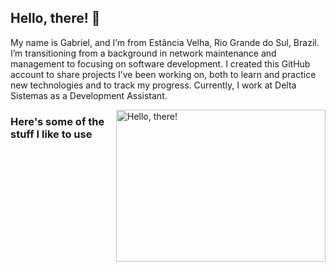 ## Hello, there! 👊

My name is Gabriel, and I’m from Estância Velha, Rio Grande do Sul, Brazil. I’m transitioning from a background in network maintenance and management to focusing on software development. I created this GitHub account to share projects I’ve been working on, both to learn and practice new technologies and to track my progress. Currently, I work at Delta Sistemas as a Development Assistant.

<a href="#">
<img src="https://i.giphy.com/10LKovKon8DENq.webp" title="hello" width="335" height="243" align="right" alt="Hello, there!">
</a>

### Here's some of the stuff I like to use

